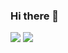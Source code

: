 ### Hi there 👋
<div>
<img src="https://github-readme-stats.vercel.app/api/top-langs/?username=leonardopagotto0&hide_progress=false&theme=radical"/>
<img src="https://github-readme-stats.vercel.app/api/top-langs/?username=leonardopagotto0&hide_progress=false&theme=radical&layout=compact"/>
</div>

